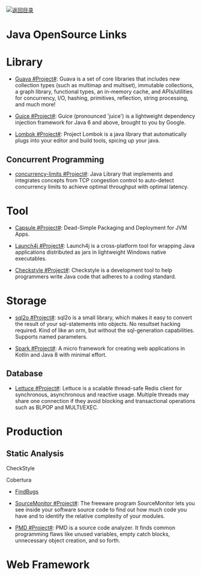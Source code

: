 [![返回目录](https://user-images.githubusercontent.com/5803001/38079637-ff0abcf0-3371-11e8-9b76-ad651620afc7.jpg)](https://github.com/wxyyxc1992/Awesome-Links)

# Java OpenSource Links

# Library

* [Guava #Project#](https://github.com/google/guava): Guava is a set of core libraries that includes new collection types (such as multimap and multiset), immutable collections, a graph library, functional types, an in-memory cache, and APIs/utilities for concurrency, I/O, hashing, primitives, reflection, string processing, and much more!

* [Guice #Project#](https://github.com/google/guice): Guice (pronounced 'juice') is a lightweight dependency injection framework for Java 6 and above, brought to you by Google.

* [Lombok #Project#](https://projectlombok.org/): Project Lombok is a java library that automatically plugs into your editor and build tools, spicing up your java.

## Concurrent Programming

* [concurrency-limits #Project#](https://github.com/Netflix/concurrency-limits): Java Library that implements and integrates concepts from TCP congestion control to auto-detect concurrency limits to achieve optimal throughput with optimal latency.

# Tool

* [Capsule #Project#](http://www.capsule.io/user-guide/#getting-capsule): Dead-Simple Packaging and Deployment for JVM Apps.

* [Launch4j #Project#](http://launch4j.sourceforge.net/): Launch4j is a cross-platform tool for wrapping Java applications distributed as jars in lightweight Windows native executables.

* [Checkstyle #Project#](https://github.com/checkstyle/checkstyle): Checkstyle is a development tool to help programmers write Java code that adheres to a coding standard.

# Storage

* [sql2o #Project#](https://github.com/aaberg/sql2o): sql2o is a small library, which makes it easy to convert the result of your sql-statements into objects. No resultset hacking required. Kind of like an orm, but without the sql-generation capabilities. Supports named parameters.

* [Spark #Project#](http://sparkjava.com/): A micro framework for creating web applications in Kotlin and Java 8 with minimal effort.

## Database

* [Lettuce #Project#](https://github.com/lettuce-io/lettuce-core): Lettuce is a scalable thread-safe Redis client for synchronous, asynchronous and reactive usage. Multiple threads may share one connection if they avoid blocking and transactional operations such as BLPOP and MULTI/EXEC.

# Production

## Static Analysis

CheckStyle

Cobertura

* [FindBugs](http://findbugs.sourceforge.net/)

* [SourceMonitor #Project#](http://www.campwoodsw.com/sourcemonitor.html): The freeware program SourceMonitor lets you see inside your software source code to find out how much code you have and to identify the relative complexity of your modules.

* [PMD #Project#](https://pmd.github.io/): PMD is a source code analyzer. It finds common programming flaws like unused variables, empty catch blocks, unnecessary object creation, and so forth.

# Web Framework
